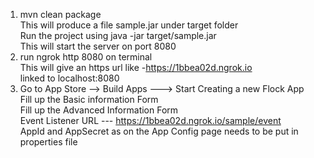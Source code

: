 1) mvn clean package  
This will produce a file sample.jar under target folder  
Run the project using java -jar target/sample.jar  
This will start the server on port 8080  
2) run ngrok http 8080 on terminal  
   This will give an https url like -https://1bbea02d.ngrok.io  
   linked to localhost:8080  
3) Go to App Store --> Build Apps ---> Start Creating a new Flock App  
Fill up the Basic information Form  
Fill up the Advanced Information Form  
Event Listener URL --- https://1bbea02d.ngrok.io/sample/event  
AppId and AppSecret as on the App Config page needs to be put in properties file  




